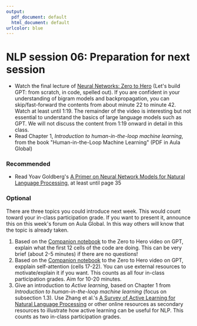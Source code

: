 ```yaml
---
output:
  pdf_document: default
  html_document: default
urlcolor: blue
---
```

# NLP session 06: Preparation for next session
 * Watch the final lecture of [Neural Networks: Zero to Hero](https://karpathy.ai/zero-to-hero.html) (Let's build GPT: from scratch, in code, spelled out). If you are confident in your understanding of bigram models and backpropagation, you can skip/fast-forward the contents from about minute 22 to minute 42. Watch at least until 1:19. The remainder of the video is interesting but not essential to understand the basics of large language models such as GPT. We will not discuss the content from 1:19 onward in detail in this class.
 * Read Chapter 1, *Introduction to human-in-the-loop machine learning*, from the book "Human-in-the-Loop Machine Learning" (PDF in Aula Global)
 
 
### Recommended

 * Read Yoav Goldberg's [A Primer on Neural Network Models for Natural Language Processing](https://arxiv.org/abs/1510.00726), at least until page 35

### Optional

There are three topics you could introduce next week. This would count toward your in-class participation grade. If you want to present it, announce this on this week's forum on Aula Global. In this way others will know that the topic is already taken. 

  1. Based on the [Companion notebook](https://colab.research.google.com/drive/1JMLa53HDuA-i7ZBmqV7ZnA3c_fvtXnx-?usp=sharing#scrollTo=h5hjCcLDr2WC) to the Zero to Hero video on GPT, explain what the first 12 cells of the code are doing. This can be very brief (about 2-5 minutes) if there are no questions!
  2. Based on the [Companion notebook](https://colab.research.google.com/drive/1JMLa53HDuA-i7ZBmqV7ZnA3c_fvtXnx-?usp=sharing#scrollTo=h5hjCcLDr2WC) to the Zero to Hero video on GPT, expplain self-attention (cells 17-22). You can use external resources to motivate/explain it if you want. This counts as all four in-class participation grades. Aim for 10-20 minutes.
  3. Give an introduction to *Active learning*, based on Chapter 1 from *Introduction to human-in-the-loop machine learning* (focus on subsection 1.3). Use Zhang et al.'s [A Survey of Active Learning for Natural Language Processing](https://arxiv.org/pdf/2210.10109.pdf) or other online resources as secondary resources to illustrate how active learning can be useful for NLP. This counts as two in-class participation grades.

